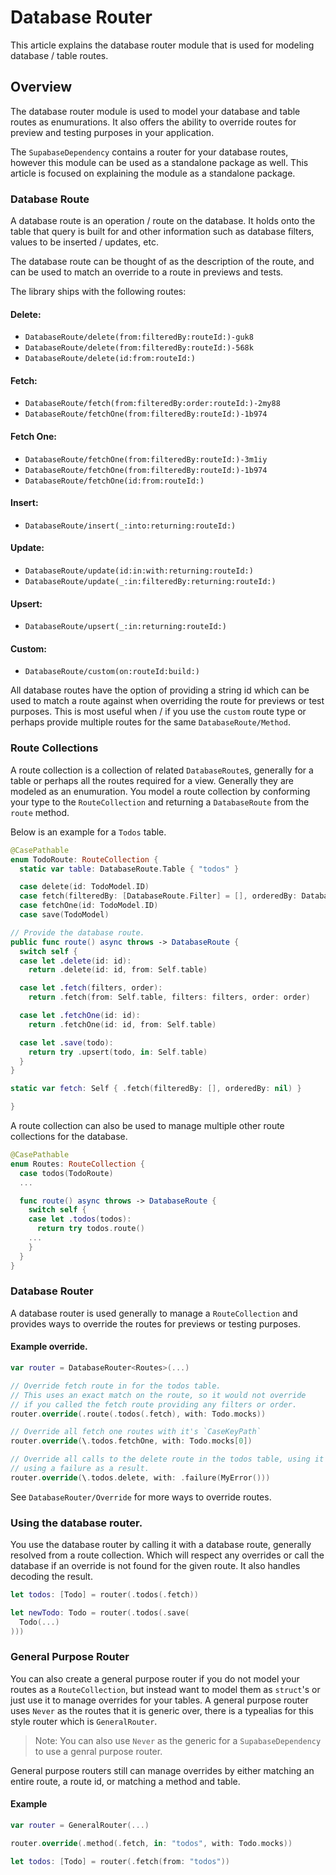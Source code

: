 # Database Router

This article explains the database router module that is used for modeling database / table
routes.

## Overview

The database router module is used to model your database and table routes as enumurations.
It also offers the ability to override routes for preview and testing purposes in your application.

The ``SupabaseDependency`` contains a router for your database routes, however this module can
be used as a standalone package as well.  This article is focused on explaining the module as a 
standalone package.

### Database Route

A database route is an operation / route on the database.  It holds onto the table that query
is built for and other information such as database filters, values to be inserted / updates,
etc.

The database route can be thought of as the description of the route, and can be used to match
an override to a route in previews and tests.

The library ships with the following routes:

#### Delete:

  - ``DatabaseRoute/delete(from:filteredBy:routeId:)-guk8``
  - ``DatabaseRoute/delete(from:filteredBy:routeId:)-568k``
  - ``DatabaseRoute/delete(id:from:routeId:)``

#### Fetch:

- ``DatabaseRoute/fetch(from:filteredBy:order:routeId:)-2my88``
- ``DatabaseRoute/fetchOne(from:filteredBy:routeId:)-1b974``

#### Fetch One:

- ``DatabaseRoute/fetchOne(from:filteredBy:routeId:)-3m1iy``
- ``DatabaseRoute/fetchOne(from:filteredBy:routeId:)-1b974``
- ``DatabaseRoute/fetchOne(id:from:routeId:)``

#### Insert:

- ``DatabaseRoute/insert(_:into:returning:routeId:)``

#### Update:

- ``DatabaseRoute/update(id:in:with:returning:routeId:)``
- ``DatabaseRoute/update(_:in:filteredBy:returning:routeId:)``

#### Upsert:

- ``DatabaseRoute/upsert(_:in:returning:routeId:)``

#### Custom:

- ``DatabaseRoute/custom(on:routeId:build:)``

All database routes have the option of providing a string id which can be used to match a route
against when overriding the route for previews or test purposes.  This is most useful when / if
you use the `custom` route type or perhaps provide multiple routes for the same ``DatabaseRoute/Method``.

### Route Collections

A route collection is a collection of related ``DatabaseRoute``s, generally for a table or perhaps all the routes
required for a view.  Generally they are modeled as an enumuration.  You model a route collection by conforming
your type to the ``RouteCollection`` and returning a ``DatabaseRoute`` from
the `route` method.

Below is an example for a `Todos` table.

```swift
@CasePathable
enum TodoRoute: RouteCollection {
  static var table: DatabaseRoute.Table { "todos" }

  case delete(id: TodoModel.ID)
  case fetch(filteredBy: [DatabaseRoute.Filter] = [], orderedBy: DatabaseRoute.Order? = nil)
  case fetchOne(id: TodoModel.ID)
  case save(TodoModel)

// Provide the database route.
public func route() async throws -> DatabaseRoute {
  switch self {
  case let .delete(id: id):
    return .delete(id: id, from: Self.table)

  case let .fetch(filters, order):
    return .fetch(from: Self.table, filters: filters, order: order)

  case let .fetchOne(id: id):
    return .fetchOne(id: id, from: Self.table)

  case let .save(todo):
    return try .upsert(todo, in: Self.table)
  }
}

static var fetch: Self { .fetch(filteredBy: [], orderedBy: nil) }

}

```

A route collection can also be used to manage multiple other route collections for the database.

```swift
@CasePathable
enum Routes: RouteCollection {
  case todos(TodoRoute)
  ...

  func route() async throws -> DatabaseRoute {
    switch self {
    case let .todos(todos):
      return try todos.route()
    ...
    }
  }
}
```

### Database Router

A database router is used generally to manage a ``RouteCollection`` and provides ways to override
the routes for previews or testing purposes.

#### Example override.

```swift
var router = DatabaseRouter<Routes>(...)

// Override fetch route in for the todos table.
// This uses an exact match on the route, so it would not override
// if you called the fetch route providing any filters or order.
router.override(.route(.todos(.fetch), with: Todo.mocks))

// Override all fetch one routes with it's `CaseKeyPath`
router.override(\.todos.fetchOne, with: Todo.mocks[0])

// Override all calls to the delete route in the todos table, using it's `CaseKeyPath`,
// using a failure as a result.
router.override(\.todos.delete, with: .failure(MyError()))

```

See ``DatabaseRouter/Override`` for more ways to override routes.

### Using the database router.

You use the database router by calling it with a database route, generally resolved from a route collection.
Which will respect any overrides or call the database if an override is not found for the given route.  It
also handles decoding the result.

```swift
let todos: [Todo] = router(.todos(.fetch))

let newTodo: Todo = router(.todos(.save(
  Todo(...)
)))
```

### General Purpose Router

You can also create a general purpose router if you do not model your routes as a ``RouteCollection``, but
instead want to model them as `struct`'s or just use it to manage overrides for your tables.  A general
purpose router uses `Never` as the routes that it is generic over, there is a typealias for this style
router which is ``GeneralRouter``.

> Note: You can also use `Never` as the generic for a ``SupabaseDependency`` to use a genral purpose router.

General purpose routers still can manage overrides by either matching an entire route, a route id, or 
matching a method and table.

#### Example

```swift
var router = GeneralRouter(...)

router.override(.method(.fetch, in: "todos", with: Todo.mocks))

let todos: [Todo] = router(.fetch(from: "todos"))

```

